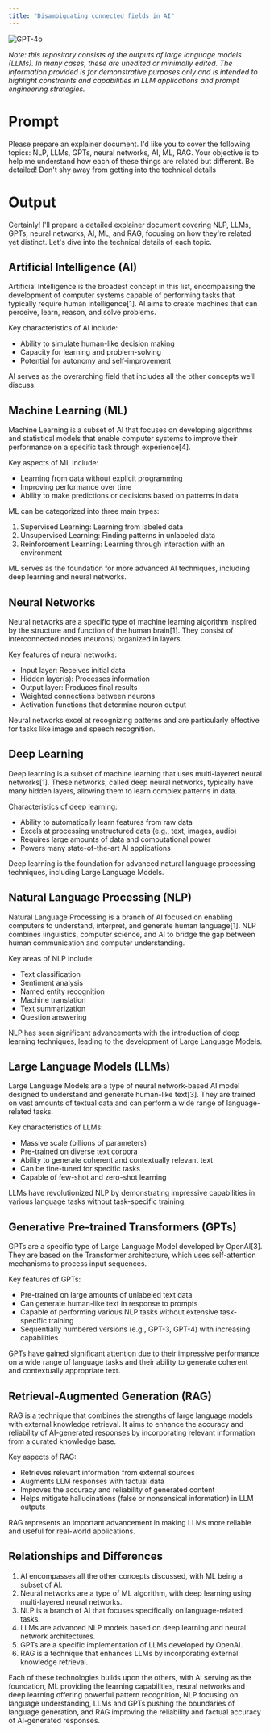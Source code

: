 ```yaml
---
title: "Disambiguating connected fields in AI"
---
```

![GPT-4o](https://img.shields.io/badge/GPT--4o-3333FF?style=for-the-badge&logo=openai&logoColor=white)



*Note: this repository consists of the outputs of large language models (LLMs). In many cases, these are unedited or minimally edited. The information provided is for demonstrative purposes only and is intended to highlight constraints and capabilities in LLM applications and prompt engineering strategies.*


# Prompt

Please prepare an explainer document. I'd like you to cover the following topics: NLP, LLMs, GPTs, neural networks, AI, ML, RAG. Your objective is to help me understand how each of these things are related but different. Be detailed! Don't shy away from getting into the technical details

# Output

Certainly! I'll prepare a detailed explainer document covering NLP, LLMs, GPTs, neural networks, AI, ML, and RAG, focusing on how they're related yet distinct. Let's dive into the technical details of each topic.

## Artificial Intelligence (AI)

Artificial Intelligence is the broadest concept in this list, encompassing the development of computer systems capable of performing tasks that typically require human intelligence[1]. AI aims to create machines that can perceive, learn, reason, and solve problems.

Key characteristics of AI include:
- Ability to simulate human-like decision making
- Capacity for learning and problem-solving
- Potential for autonomy and self-improvement

AI serves as the overarching field that includes all the other concepts we'll discuss.

## Machine Learning (ML)

Machine Learning is a subset of AI that focuses on developing algorithms and statistical models that enable computer systems to improve their performance on a specific task through experience[4]. 

Key aspects of ML include:
- Learning from data without explicit programming
- Improving performance over time
- Ability to make predictions or decisions based on patterns in data

ML can be categorized into three main types:
1. Supervised Learning: Learning from labeled data
2. Unsupervised Learning: Finding patterns in unlabeled data
3. Reinforcement Learning: Learning through interaction with an environment

ML serves as the foundation for more advanced AI techniques, including deep learning and neural networks.

## Neural Networks

Neural networks are a specific type of machine learning algorithm inspired by the structure and function of the human brain[1]. They consist of interconnected nodes (neurons) organized in layers.

Key features of neural networks:
- Input layer: Receives initial data
- Hidden layer(s): Processes information
- Output layer: Produces final results
- Weighted connections between neurons
- Activation functions that determine neuron output

Neural networks excel at recognizing patterns and are particularly effective for tasks like image and speech recognition.

## Deep Learning

Deep learning is a subset of machine learning that uses multi-layered neural networks[1]. These networks, called deep neural networks, typically have many hidden layers, allowing them to learn complex patterns in data.

Characteristics of deep learning:
- Ability to automatically learn features from raw data
- Excels at processing unstructured data (e.g., text, images, audio)
- Requires large amounts of data and computational power
- Powers many state-of-the-art AI applications

Deep learning is the foundation for advanced natural language processing techniques, including Large Language Models.

## Natural Language Processing (NLP)

Natural Language Processing is a branch of AI focused on enabling computers to understand, interpret, and generate human language[1]. NLP combines linguistics, computer science, and AI to bridge the gap between human communication and computer understanding.

Key areas of NLP include:
- Text classification
- Sentiment analysis
- Named entity recognition
- Machine translation
- Text summarization
- Question answering

NLP has seen significant advancements with the introduction of deep learning techniques, leading to the development of Large Language Models.

## Large Language Models (LLMs)

Large Language Models are a type of neural network-based AI model designed to understand and generate human-like text[3]. They are trained on vast amounts of textual data and can perform a wide range of language-related tasks.

Key characteristics of LLMs:
- Massive scale (billions of parameters)
- Pre-trained on diverse text corpora
- Ability to generate coherent and contextually relevant text
- Can be fine-tuned for specific tasks
- Capable of few-shot and zero-shot learning

LLMs have revolutionized NLP by demonstrating impressive capabilities in various language tasks without task-specific training.

## Generative Pre-trained Transformers (GPTs)

GPTs are a specific type of Large Language Model developed by OpenAI[3]. They are based on the Transformer architecture, which uses self-attention mechanisms to process input sequences.

Key features of GPTs:
- Pre-trained on large amounts of unlabeled text data
- Can generate human-like text in response to prompts
- Capable of performing various NLP tasks without extensive task-specific training
- Sequentially numbered versions (e.g., GPT-3, GPT-4) with increasing capabilities

GPTs have gained significant attention due to their impressive performance on a wide range of language tasks and their ability to generate coherent and contextually appropriate text.

## Retrieval-Augmented Generation (RAG)

RAG is a technique that combines the strengths of large language models with external knowledge retrieval. It aims to enhance the accuracy and reliability of AI-generated responses by incorporating relevant information from a curated knowledge base.

Key aspects of RAG:
- Retrieves relevant information from external sources
- Augments LLM responses with factual data
- Improves the accuracy and reliability of generated content
- Helps mitigate hallucinations (false or nonsensical information) in LLM outputs

RAG represents an important advancement in making LLMs more reliable and useful for real-world applications.

## Relationships and Differences

1. AI encompasses all the other concepts discussed, with ML being a subset of AI.
2. Neural networks are a type of ML algorithm, with deep learning using multi-layered neural networks.
3. NLP is a branch of AI that focuses specifically on language-related tasks.
4. LLMs are advanced NLP models based on deep learning and neural network architectures.
5. GPTs are a specific implementation of LLMs developed by OpenAI.
6. RAG is a technique that enhances LLMs by incorporating external knowledge retrieval.

Each of these technologies builds upon the others, with AI serving as the foundation, ML providing the learning capabilities, neural networks and deep learning offering powerful pattern recognition, NLP focusing on language understanding, LLMs and GPTs pushing the boundaries of language generation, and RAG improving the reliability and factual accuracy of AI-generated responses.

 